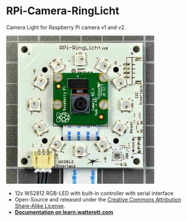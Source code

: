 # RPi-Camera-RingLicht
Camera Light for Raspberry Pi camera v1 and v2.

![RPi-Camera-RingLicht](https://github.com/watterott/RPi-Camera-RingLicht/raw/master/hardware/RPi-Camera-RingLicht_v10.jpg)

* 12x WS2812 RGB-LED with built-in controller with serial interface
* Open-Source and released under the [Creative Commons Attribution Share-Alike License](https://creativecommons.org/licenses/by-sa/4.0/).
* **[Documentation on learn.watterott.com](https://learn.watterott.com)**
